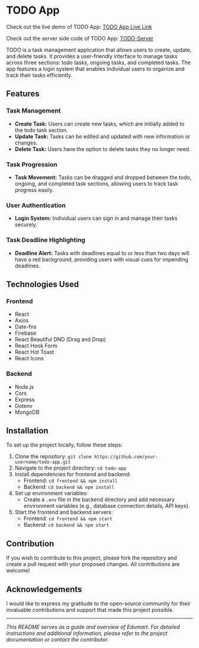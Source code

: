 # TODO App

Check out the live demo of TODO App: [TODO App Live Link](https://todo-list-af859.web.app/)

Check out the server side code of TODO App: [TODO-Server](https://github.com/sovonbd/todo-list-server)

TODO is a task management application that allows users to create, update, and delete tasks. It provides a user-friendly interface to manage tasks across three sections: todo tasks, ongoing tasks, and completed tasks. The app features a login system that enables individual users to organize and track their tasks efficiently.

## Features

### Task Management
- **Create Task:** Users can create new tasks, which are initially added to the todo task section.
- **Update Task:** Tasks can be edited and updated with new information or changes.
- **Delete Task:** Users have the option to delete tasks they no longer need.

### Task Progression
- **Task Movement:** Tasks can be dragged and dropped between the todo, ongoing, and completed task sections, allowing users to track task progress easily.

### User Authentication
- **Login System:** Individual users can sign in and manage their tasks securely.

### Task Deadline Highlighting
- **Deadline Alert:** Tasks with deadlines equal to or less than two days will have a red background, providing users with visual cues for impending deadlines.

## Technologies Used

### Frontend
- React
- Axios
- Date-fns
- Firebase
- React Beautiful DND (Drag and Drop)
- React Hook Form
- React Hot Toast
- React Icons

### Backend
- Node.js
- Cors
- Express
- Dotenv
- MongoDB

## Installation

To set up the project locally, follow these steps:

1. Clone the repository: `git clone https://github.com/your-username/todo-app.git`
2. Navigate to the project directory: `cd todo-app`
3. Install dependencies for frontend and backend:
   - Frontend: `cd frontend && npm install`
   - Backend: `cd backend && npm install`
4. Set up environment variables:
   - Create a `.env` file in the backend directory and add necessary environment variables (e.g., database connection details, API keys).
5. Start the frontend and backend servers:
   - Frontend: `cd frontend && npm start`
   - Backend: `cd backend && npm start`

## Contribution

If you wish to contribute to this project, please fork the repository and create a pull request with your proposed changes. All contributions are welcome!

## Acknowledgements

I would like to express my gratitude to the open-source community for their invaluable contributions and support that made this project possible.

---

_This README serves as a guide and overview of Edumart. For detailed instructions and additional information, please refer to the project documentation or contact the contributor._

